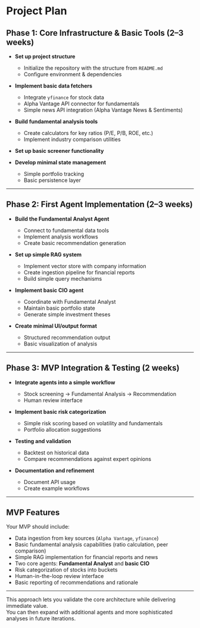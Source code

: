 # Project Plan

## Phase 1: Core Infrastructure & Basic Tools (2–3 weeks)

- **Set up project structure**
  - Initialize the repository with the structure from `README.md`
  - Configure environment & dependencies

- **Implement basic data fetchers**
  - Integrate `yfinance` for stock data
  - Alpha Vantage API connector for fundamentals
  - Simple news API integration (Alpha Vantage News & Sentiments)

- **Build fundamental analysis tools**
  - Create calculators for key ratios (P/E, P/B, ROE, etc.)
  - Implement industry comparison utilities

- **Set up basic screener functionality**

- **Develop minimal state management**
  - Simple portfolio tracking
  - Basic persistence layer

---

## Phase 2: First Agent Implementation (2–3 weeks)

- **Build the Fundamental Analyst Agent**
  - Connect to fundamental data tools
  - Implement analysis workflows
  - Create basic recommendation generation

- **Set up simple RAG system**
  - Implement vector store with company information
  - Create ingestion pipeline for financial reports
  - Build simple query mechanisms

- **Implement basic CIO agent**
  - Coordinate with Fundamental Analyst
  - Maintain basic portfolio state
  - Generate simple investment theses

- **Create minimal UI/output format**
  - Structured recommendation output
  - Basic visualization of analysis

---

## Phase 3: MVP Integration & Testing (2 weeks)

- **Integrate agents into a simple workflow**
  - Stock screening → Fundamental Analysis → Recommendation
  - Human review interface

- **Implement basic risk categorization**
  - Simple risk scoring based on volatility and fundamentals
  - Portfolio allocation suggestions

- **Testing and validation**
  - Backtest on historical data
  - Compare recommendations against expert opinions

- **Documentation and refinement**
  - Document API usage
  - Create example workflows

---

## MVP Features

Your MVP should include:

- Data ingestion from key sources (`Alpha Vantage`, `yfinance`)
- Basic fundamental analysis capabilities (ratio calculation, peer comparison)
- Simple RAG implementation for financial reports and news
- Two core agents: **Fundamental Analyst** and **basic CIO**
- Risk categorization of stocks into buckets
- Human-in-the-loop review interface
- Basic reporting of recommendations and rationale

---

This approach lets you validate the core architecture while delivering immediate value.  
You can then expand with additional agents and more sophisticated analyses in future iterations.
